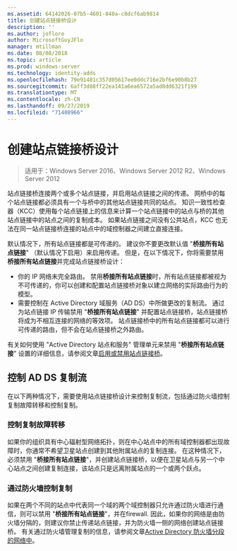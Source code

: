 ```yaml
---
ms.assetid: 64142026-07b5-4601-840a-c8dcf6ab9814
title: 创建站点链接桥设计
description: ''
ms.author: joflore
author: MicrosoftGuyJFlo
manager: mtillman
ms.date: 08/08/2018
ms.topic: article
ms.prod: windows-server
ms.technology: identity-adds
ms.openlocfilehash: 79e91481c357d05617ee0ddc716e2bf6e90b8b27
ms.sourcegitcommit: 6aff3d88ff22ea141a6ea6572a5ad8dd6321f199
ms.translationtype: MT
ms.contentlocale: zh-CN
ms.lasthandoff: 09/27/2019
ms.locfileid: "71408966"
---
```

# <a name="creating-a-site-link-bridge-design"></a>创建站点链接桥设计

>适用于：Windows Server 2016、Windows Server 2012 R2、Windows Server 2012

站点链接桥连接两个或多个站点链接，并启用站点链接之间的传递。 网桥中的每个站点链接都必须具有一个与桥中的其他站点链接共同的站点。 知识一致性检查器（KCC）使用每个站点链接上的信息来计算一个站点链接中的站点与桥的其他站点链接中的站点之间的复制成本。 如果站点链接之间没有公共站点，KCC 也无法在同一站点链接桥连接的站点中的域控制器之间建立直接连接。  
  
默认情况下，所有站点链接都是可传递的。 建议你不要更改默认值 "**桥接所有站点链接**" （默认情况下启用）来启用传递。 但是，在以下情况下，你将需要禁用**桥接所有站点链接**并完成站点链接桥设计：  

- 你的 IP 网络未完全路由。 禁用**桥接所有站点链接**时，所有站点链接都被视为不可传递的，你可以创建和配置站点链接桥对象以建立网络的实际路由行为的模型。  
- 需要控制在 Active Directory 域服务（AD DS）中所做更改的复制流。 通过为站点链接 IP 传输禁用 "**桥接所有站点链接**" 并配置站点链接桥，站点链接桥将成为不相互连接的网络的等效项。 站点链接桥中的所有站点链接都可以进行可传递的路由，但不会在站点链接桥之外路由。  

有关如何使用 "Active Directory 站点和服务" 管理单元来禁用 "**桥接所有站点链接**" 设置的详细信息，请参阅文章[启用或禁用站点链接桥](https://go.microsoft.com/fwlink/?LinkId=107073)。  
  
## <a name="controlling-ad-ds-replication-flow"></a>控制 AD DS 复制流

在以下两种情况下，需要使用站点链接桥设计来控制复制流，包括通过防火墙控制复制故障转移和控制复制。  
  
### <a name="controlling-replication-failover"></a>控制复制故障转移

如果你的组织具有中心辐射型网络拓扑，则在中心站点中的所有域控制器都出现故障时，你通常不希望卫星站点创建到其他附属站点的复制连接。 在这种情况下，必须禁用 "**桥接所有站点链接**"，并创建站点链接桥，以便在卫星站点与另一个中心站点之间创建复制连接，该站点只是远离附属站点的一个或两个跃点。  
  
### <a name="controlling-replication-through-a-firewall"></a>通过防火墙控制复制

如果在两个不同的站点中代表同一个域的两个域控制器只允许通过防火墙进行通信，则可以禁用 "**桥接所有站点链接**"，并在firewall. 因此，如果你的网络是由防火墙分隔的，则建议你禁止传递站点链接，并为防火墙一侧的网络创建站点链接桥。 有关通过防火墙管理复制的信息，请参阅文章[Active Directory 防火墙分段的网络中](https://go.microsoft.com/fwlink/?LinkId=107074)。
